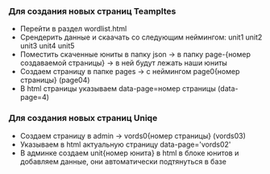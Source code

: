 ### Для создания новых страниц Teampltes

- Перейти в раздел wordlist.html 
- Срендерить данные и скаачать со следующим неймингом: unit1 unit2 unit3 unit4 unit5
- Поместить скаченные юниты в папку json -> в папку page-{номер создаваемой страницы} -> в ней будут лежать наши юниты
- Создаем страницу в папке pages -> с неймингом page0{номер страницы} (page04)
- В html страницы указываем data-page=номер страницы (data-page=4)

### Для создания новых страниц Uniqe

- Создаем страницу в admin -> vords0{номер страницы} (vords03)
- Указываем в html актуальную страницу data-page='vords02'
- В админке создаем unit{номер юнита} в html в блоке юнитов и добавляем данные, они автоматически подтянуться в базе